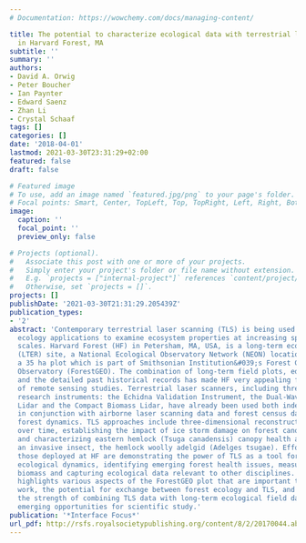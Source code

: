 ```yaml
---
# Documentation: https://wowchemy.com/docs/managing-content/

title: The potential to characterize ecological data with terrestrial laser scanning
  in Harvard Forest, MA
subtitle: ''
summary: ''
authors:
- David A. Orwig
- Peter Boucher
- Ian Paynter
- Edward Saenz
- Zhan Li
- Crystal Schaaf
tags: []
categories: []
date: '2018-04-01'
lastmod: 2021-03-30T23:31:29+02:00
featured: false
draft: false

# Featured image
# To use, add an image named `featured.jpg/png` to your page's folder.
# Focal points: Smart, Center, TopLeft, Top, TopRight, Left, Right, BottomLeft, Bottom, BottomRight.
image:
  caption: ''
  focal_point: ''
  preview_only: false

# Projects (optional).
#   Associate this post with one or more of your projects.
#   Simply enter your project's folder or file name without extension.
#   E.g. `projects = ["internal-project"]` references `content/project/deep-learning/index.md`.
#   Otherwise, set `projects = []`.
projects: []
publishDate: '2021-03-30T21:31:29.205439Z'
publication_types:
- '2'
abstract: 'Contemporary terrestrial laser scanning (TLS) is being used widely in forest
  ecology applications to examine ecosystem properties at increasing spatial and temporal
  scales. Harvard Forest (HF) in Petersham, MA, USA, is a long-term ecological research
  (LTER) site, a National Ecological Observatory Network (NEON) location and contains
  a 35 ha plot which is part of Smithsonian Institution&#039;s Forest Global Earth
  Observatory (ForestGEO). The combination of long-term field plots, eddy flux towers
  and the detailed past historical records has made HF very appealing for a variety
  of remote sensing studies. Terrestrial laser scanners, including three pioneering
  research instruments: the Echidna Validation Instrument, the Dual-Wavelength Echidna
  Lidar and the Compact Biomass Lidar, have already been used both independently and
  in conjunction with airborne laser scanning data and forest census data to characterize
  forest dynamics. TLS approaches include three-dimensional reconstructions of a plot
  over time, establishing the impact of ice storm damage on forest canopy structure,
  and characterizing eastern hemlock (Tsuga canadensis) canopy health affected by
  an invasive insect, the hemlock woolly adelgid (Adelges tsugae). Efforts such as
  those deployed at HF are demonstrating the power of TLS as a tool for monitoring
  ecological dynamics, identifying emerging forest health issues, measuring forest
  biomass and capturing ecological data relevant to other disciplines. This paper
  highlights various aspects of the ForestGEO plot that are important to current TLS
  work, the potential for exchange between forest ecology and TLS, and emphasizes
  the strength of combining TLS data with long-term ecological field data to create
  emerging opportunities for scientific study.'
publication: '*Interface Focus*'
url_pdf: http://rsfs.royalsocietypublishing.org/content/8/2/20170044.abstract
---
```

